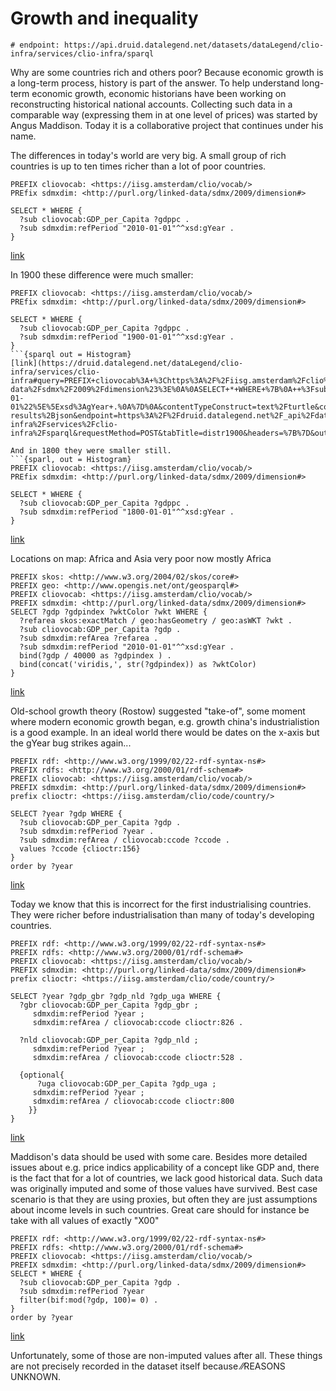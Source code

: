 Growth and inequality
=====================

```
# endpoint: https://api.druid.datalegend.net/datasets/dataLegend/clio-infra/services/clio-infra/sparql
```

Why are some countries rich and others poor? Because economic growth is a long-term process, history is part of the answer. To help understand long-term economic growth, economic historians have been working on reconstructing historical national accounts. Collecting such data in a comparable way (expressing them in at one level of prices) was started by Angus Maddison. Today it is a collaborative project that continues under his name.

The differences in today's world are very big. A small group of rich countries is up to ten times richer than a lot of poor countries.

```{sparl out = Histogram}
PREFIX cliovocab: <https://iisg.amsterdam/clio/vocab/>
PREfix sdmxdim: <http://purl.org/linked-data/sdmx/2009/dimension#>

SELECT * WHERE {
  ?sub cliovocab:GDP_per_Capita ?gdppc .
  ?sub sdmxdim:refPeriod "2010-01-01"^^xsd:gYear .
} 
```
[link](https://druid.datalegend.net/dataLegend/clio-infra/services/clio-infra#query=PREFIX+cliovocab%3A+%3Chttps%3A%2F%2Fiisg.amsterdam%2Fclio%2Fvocab%2F%3E%0APREfix+sdmxdim%3A+%3Chttp%3A%2F%2Fpurl.org%2Flinked-data%2Fsdmx%2F2009%2Fdimension%23%3E%0A%0ASELECT+*+WHERE+%7B%0A++%3Fsub+cliovocab%3AGDP_per_Capita+%3Fgdppc+.%0A++%3Fsub+sdmxdim%3ArefPeriod+%222010-01-01%22%5E%5Exsd%3AgYear+.%0A%7D+&contentTypeConstruct=text%2Fturtle&contentTypeSelect=application%2Fsparql-results%2Bjson&endpoint=https%3A%2F%2Fdruid.datalegend.net%2F_api%2Fdatasets%2FdataLegend%2Fclio-infra%2Fservices%2Fclio-infra%2Fsparql&requestMethod=POST&tabTitle=Query&headers=%7B%7D&outputFormat=gchart&outputSettings=%7B%22chartConfig%22%3A%7B%22options%22%3A%7B%22hAxis%22%3A%7B%22useFormatFromData%22%3Atrue%2C%22viewWindow%22%3A%7B%22max%22%3Anull%2C%22min%22%3Anull%7D%2C%22minValue%22%3Anull%2C%22maxValue%22%3Anull%7D%2C%22legacyScatterChartLabels%22%3Atrue%2C%22booleanRole%22%3A%22certainty%22%2C%22histogram%22%3A%7B%22hideBucketItems%22%3Atrue%7D%2C%22vAxes%22%3A%5B%7B%22viewWindow%22%3A%7B%22max%22%3Anull%2C%22min%22%3Anull%7D%2C%22minValue%22%3Anull%2C%22maxValue%22%3Anull%2C%22useFormatFromData%22%3Atrue%7D%2C%7B%22viewWindow%22%3A%7B%22max%22%3Anull%2C%22min%22%3Anull%7D%2C%22minValue%22%3Anull%2C%22maxValue%22%3Anull%2C%22useFormatFromData%22%3Atrue%7D%5D%2C%22legend%22%3A%22right%22%2C%22width%22%3A600%2C%22height%22%3A371%7D%2C%22state%22%3A%7B%7D%2C%22view%22%3A%7B%22columns%22%3Anull%2C%22rows%22%3Anull%7D%2C%22isDefaultVisualization%22%3Afalse%2C%22chartType%22%3A%22Histogram%22%7D%2C%22motionChartState%22%3Anull%7D)

In 1900 these difference were much smaller:
```{sparl out = Histogram}
PREFIX cliovocab: <https://iisg.amsterdam/clio/vocab/>
PREfix sdmxdim: <http://purl.org/linked-data/sdmx/2009/dimension#>

SELECT * WHERE {
  ?sub cliovocab:GDP_per_Capita ?gdppc .
  ?sub sdmxdim:refPeriod "1900-01-01"^^xsd:gYear .
}
```{sparql out = Histogram}
[link](https://druid.datalegend.net/dataLegend/clio-infra/services/clio-infra#query=PREFIX+cliovocab%3A+%3Chttps%3A%2F%2Fiisg.amsterdam%2Fclio%2Fvocab%2F%3E%0APREfix+sdmxdim%3A+%3Chttp%3A%2F%2Fpurl.org%2Flinked-data%2Fsdmx%2F2009%2Fdimension%23%3E%0A%0ASELECT+*+WHERE+%7B%0A++%3Fsub+cliovocab%3AGDP_per_Capita+%3Fgdppc+.%0A++%3Fsub+sdmxdim%3ArefPeriod+%221900-01-01%22%5E%5Exsd%3AgYear+.%0A%7D%0A&contentTypeConstruct=text%2Fturtle&contentTypeSelect=application%2Fsparql-results%2Bjson&endpoint=https%3A%2F%2Fdruid.datalegend.net%2F_api%2Fdatasets%2FdataLegend%2Fclio-infra%2Fservices%2Fclio-infra%2Fsparql&requestMethod=POST&tabTitle=distr1900&headers=%7B%7D&outputFormat=gchart&outputSettings=%7B%22chartConfig%22%3A%7B%22options%22%3A%7B%22hAxis%22%3A%7B%22useFormatFromData%22%3Atrue%2C%22viewWindow%22%3A%7B%22max%22%3Anull%2C%22min%22%3Anull%7D%2C%22minValue%22%3Anull%2C%22maxValue%22%3Anull%7D%2C%22legacyScatterChartLabels%22%3Atrue%2C%22booleanRole%22%3A%22certainty%22%2C%22histogram%22%3A%7B%22hideBucketItems%22%3Atrue%7D%2C%22vAxes%22%3A%5B%7B%22viewWindow%22%3A%7B%22max%22%3Anull%2C%22min%22%3Anull%7D%2C%22minValue%22%3Anull%2C%22maxValue%22%3Anull%2C%22useFormatFromData%22%3Atrue%7D%2C%7B%22viewWindow%22%3A%7B%22max%22%3Anull%2C%22min%22%3Anull%7D%2C%22minValue%22%3Anull%2C%22maxValue%22%3Anull%2C%22useFormatFromData%22%3Atrue%7D%5D%2C%22legend%22%3A%22right%22%2C%22width%22%3A600%2C%22height%22%3A371%7D%2C%22state%22%3A%7B%7D%2C%22view%22%3A%7B%22columns%22%3Anull%2C%22rows%22%3Anull%7D%2C%22isDefaultVisualization%22%3Afalse%2C%22chartType%22%3A%22Histogram%22%7D%2C%22motionChartState%22%3Anull%7D)

And in 1800 they were smaller still.
```{sparl, out = Histogram}
PREFIX cliovocab: <https://iisg.amsterdam/clio/vocab/>
PREfix sdmxdim: <http://purl.org/linked-data/sdmx/2009/dimension#>

SELECT * WHERE {
  ?sub cliovocab:GDP_per_Capita ?gdppc .
  ?sub sdmxdim:refPeriod "1800-01-01"^^xsd:gYear .
}
```
[link](https://druid.datalegend.net/dataLegend/clio-infra/services/clio-infra#query=PREFIX+cliovocab%3A+%3Chttps%3A%2F%2Fiisg.amsterdam%2Fclio%2Fvocab%2F%3E%0APREfix+sdmxdim%3A+%3Chttp%3A%2F%2Fpurl.org%2Flinked-data%2Fsdmx%2F2009%2Fdimension%23%3E%0A%0ASELECT+*+WHERE+%7B%0A++%3Fsub+cliovocab%3AGDP_per_Capita+%3Fgdppc+.%0A++%3Fsub+sdmxdim%3ArefPeriod+%221800-01-01%22%5E%5Exsd%3AgYear+.%0A%7D%0A&contentTypeConstruct=text%2Fturtle&contentTypeSelect=application%2Fsparql-results%2Bjson&endpoint=https%3A%2F%2Fdruid.datalegend.net%2F_api%2Fdatasets%2FdataLegend%2Fclio-infra%2Fservices%2Fclio-infra%2Fsparql&requestMethod=POST&tabTitle=distr1800&headers=%7B%7D&outputFormat=gchart&outputSettings=%7B%22chartConfig%22%3A%7B%22options%22%3A%7B%22hAxis%22%3A%7B%22useFormatFromData%22%3Atrue%2C%22viewWindow%22%3A%7B%22max%22%3Anull%2C%22min%22%3Anull%7D%2C%22minValue%22%3Anull%2C%22maxValue%22%3Anull%7D%2C%22legacyScatterChartLabels%22%3Atrue%2C%22booleanRole%22%3A%22certainty%22%2C%22histogram%22%3A%7B%22hideBucketItems%22%3Atrue%7D%2C%22vAxes%22%3A%5B%7B%22viewWindow%22%3A%7B%22max%22%3Anull%2C%22min%22%3Anull%7D%2C%22minValue%22%3Anull%2C%22maxValue%22%3Anull%2C%22useFormatFromData%22%3Atrue%7D%2C%7B%22viewWindow%22%3A%7B%22max%22%3Anull%2C%22min%22%3Anull%7D%2C%22minValue%22%3Anull%2C%22maxValue%22%3Anull%2C%22useFormatFromData%22%3Atrue%7D%5D%2C%22legend%22%3A%22right%22%2C%22width%22%3A600%2C%22height%22%3A371%7D%2C%22state%22%3A%7B%7D%2C%22view%22%3A%7B%22columns%22%3Anull%2C%22rows%22%3Anull%7D%2C%22isDefaultVisualization%22%3Afalse%2C%22chartType%22%3A%22Histogram%22%7D%2C%22motionChartState%22%3Anull%7D)

Locations on map: Africa and Asia very poor
now mostly Africa
```{sparql out = map}
PREFIX skos: <http://www.w3.org/2004/02/skos/core#>
PREFIX geo: <http://www.opengis.net/ont/geosparql#>
PREFIX cliovocab: <https://iisg.amsterdam/clio/vocab/>
PREFIX sdmxdim: <http://purl.org/linked-data/sdmx/2009/dimension#>
SELECT ?gdp ?gdpindex ?wktColor ?wkt WHERE {
  ?refarea skos:exactMatch / geo:hasGeometry / geo:asWKT ?wkt .
  ?sub cliovocab:GDP_per_Capita ?gdp .
  ?sub sdmxdim:refArea ?refarea .
  ?sub sdmxdim:refPeriod "2010-01-01"^^xsd:gYear .
  bind(?gdp / 40000 as ?gdpindex ) .
  bind(concat('viridis,', str(?gdpindex)) as ?wktColor)
}
```
[link](https://druid.datalegend.net/dataLegend/clio-infra/services/clio-infra#query=PREFIX+skos%3A+%3Chttp%3A%2F%2Fwww.w3.org%2F2004%2F02%2Fskos%2Fcore%23%3E%0APREFIX+geo%3A+%3Chttp%3A%2F%2Fwww.opengis.net%2Font%2Fgeosparql%23%3E%0APREFIX+cliovocab%3A+%3Chttps%3A%2F%2Fiisg.amsterdam%2Fclio%2Fvocab%2F%3E%0APREFIX+sdmxdim%3A+%3Chttp%3A%2F%2Fpurl.org%2Flinked-data%2Fsdmx%2F2009%2Fdimension%23%3E%0ASELECT+%3Fgdp+%3Fgdpindex+%3FwktColor+%3Fwkt+WHERE+%7B%0A++%3Frefarea+skos%3AexactMatch+%2F+geo%3AhasGeometry+%2F+geo%3AasWKT+%3Fwkt+.%0A++%3Fsub+cliovocab%3AGDP_per_Capita+%3Fgdp+.%0A++%3Fsub+sdmxdim%3ArefArea+%3Frefarea+.%0A++%3Fsub+sdmxdim%3ArefPeriod+%222010-01-01%22%5E%5Exsd%3AgYear+.%0A++bind(%3Fgdp+%2F+40000+as+%3Fgdpindex+)+.%0A++bind(concat('viridis%2C'%2C+str(%3Fgdpindex))+as+%3FwktColor)%0A%7D%0A&contentTypeConstruct=text%2Fturtle&contentTypeSelect=application%2Fsparql-results%2Bjson&endpoint=https%3A%2F%2Fdruid.datalegend.net%2F_api%2Fdatasets%2FdataLegend%2Fclio-infra%2Fservices%2Fclio-infra%2Fsparql&requestMethod=POST&tabTitle=mapit&headers=%7B%7D&outputFormat=leaflet)

Old-school growth theory (Rostow) suggested "take-of", some moment where modern economic growth began, e.g. growth 
china's industrialistion is a good example. In an ideal world there would be dates on the x-axis but the gYear bug strikes again...
```{sparql out LineChart}
PREFIX rdf: <http://www.w3.org/1999/02/22-rdf-syntax-ns#>
PREFIX rdfs: <http://www.w3.org/2000/01/rdf-schema#>
PREFIX cliovocab: <https://iisg.amsterdam/clio/vocab/>
PREFIX sdmxdim: <http://purl.org/linked-data/sdmx/2009/dimension#>
prefix clioctr: <https://iisg.amsterdam/clio/code/country/>

SELECT ?year ?gdp WHERE {
  ?sub cliovocab:GDP_per_Capita ?gdp .
  ?sub sdmxdim:refPeriod ?year .
  ?sub sdmxdim:refArea / cliovocab:ccode ?ccode .
  values ?ccode {clioctr:156}
} 
order by ?year
```
[link](https://druid.datalegend.net/dataLegend/clio-infra/services/clio-infra#query=PREFIX+rdf%3A+%3Chttp%3A%2F%2Fwww.w3.org%2F1999%2F02%2F22-rdf-syntax-ns%23%3E%0APREFIX+rdfs%3A+%3Chttp%3A%2F%2Fwww.w3.org%2F2000%2F01%2Frdf-schema%23%3E%0APREFIX+cliovocab%3A+%3Chttps%3A%2F%2Fiisg.amsterdam%2Fclio%2Fvocab%2F%3E%0APREFIX+sdmxdim%3A+%3Chttp%3A%2F%2Fpurl.org%2Flinked-data%2Fsdmx%2F2009%2Fdimension%23%3E%0Aprefix+clioctr%3A+%3Chttps%3A%2F%2Fiisg.amsterdam%2Fclio%2Fcode%2Fcountry%2F%3E%0A%0ASELECT+%3Fyear+%3Fgdp+WHERE+%7B%0A++%3Fsub+cliovocab%3AGDP_per_Capita+%3Fgdp+.%0A++%3Fsub+sdmxdim%3ArefPeriod+%3Fyear+.%0A++%3Fsub+sdmxdim%3ArefArea+%2F+cliovocab%3Accode+%3Fccode+.%0A++values+%3Fccode+%7Bclioctr%3A156%7D%0A%7D+%0Aorder+by+%3Fyear&contentTypeConstruct=text%2Fturtle&contentTypeSelect=application%2Fsparql-results%2Bjson&endpoint=https%3A%2F%2Fdruid.datalegend.net%2F_api%2Fdatasets%2FdataLegend%2Fclio-infra%2Fservices%2Fclio-infra%2Fsparql&requestMethod=POST&tabTitle=takeoff_china&headers=%7B%7D&outputFormat=gchart&outputSettings=%7B%22chartConfig%22%3A%7B%22options%22%3A%7B%22hAxis%22%3A%7B%22useFormatFromData%22%3Atrue%2C%22viewWindow%22%3Anull%2C%22minValue%22%3Anull%2C%22maxValue%22%3Anull%2C%22viewWindowMode%22%3Anull%7D%2C%22legacyScatterChartLabels%22%3Atrue%2C%22vAxes%22%3A%5B%7B%22useFormatFromData%22%3Atrue%2C%22viewWindow%22%3A%7B%22max%22%3Anull%2C%22min%22%3Anull%7D%2C%22minValue%22%3Anull%2C%22maxValue%22%3Anull%7D%2C%7B%22useFormatFromData%22%3Atrue%2C%22viewWindow%22%3A%7B%22max%22%3Anull%2C%22min%22%3Anull%7D%2C%22minValue%22%3Anull%2C%22maxValue%22%3Anull%7D%5D%2C%22curveType%22%3A%22%22%2C%22booleanRole%22%3A%22certainty%22%2C%22lineWidth%22%3A2%2C%22legend%22%3A%22right%22%2C%22width%22%3A600%2C%22height%22%3A371%7D%2C%22state%22%3A%7B%7D%2C%22view%22%3A%7B%22columns%22%3A%5B%7B%22calc%22%3A%22emptyString%22%2C%22sourceColumn%22%3A0%2C%22type%22%3A%22string%22%7D%2C0%2C1%5D%2C%22rows%22%3Anull%7D%2C%22isDefaultVisualization%22%3Afalse%2C%22chartType%22%3A%22LineChart%22%7D%2C%22motionChartState%22%3Anull%7D)

Today we know that this is incorrect for the first industrialising countries. They were richer before industrialisation than many of today's developing countries.

```{sparql out = LineChart}
PREFIX rdf: <http://www.w3.org/1999/02/22-rdf-syntax-ns#>
PREFIX rdfs: <http://www.w3.org/2000/01/rdf-schema#>
PREFIX cliovocab: <https://iisg.amsterdam/clio/vocab/>
PREFIX sdmxdim: <http://purl.org/linked-data/sdmx/2009/dimension#>
prefix clioctr: <https://iisg.amsterdam/clio/code/country/>

SELECT ?year ?gdp_gbr ?gdp_nld ?gdp_uga WHERE {
  ?gbr cliovocab:GDP_per_Capita ?gdp_gbr ;
     sdmxdim:refPeriod ?year ;
     sdmxdim:refArea / cliovocab:ccode clioctr:826 .
  
  ?nld cliovocab:GDP_per_Capita ?gdp_nld ;
     sdmxdim:refPeriod ?year ;
     sdmxdim:refArea / cliovocab:ccode clioctr:528 .
  
  {optional{
      ?uga cliovocab:GDP_per_Capita ?gdp_uga ;
     sdmxdim:refPeriod ?year ;
     sdmxdim:refArea / cliovocab:ccode clioctr:800
    }}
} 
```
[link](https://druid.datalegend.net/dataLegend/clio-infra/services/clio-infra#query=PREFIX+rdf%3A+%3Chttp%3A%2F%2Fwww.w3.org%2F1999%2F02%2F22-rdf-syntax-ns%23%3E%0APREFIX+rdfs%3A+%3Chttp%3A%2F%2Fwww.w3.org%2F2000%2F01%2Frdf-schema%23%3E%0APREFIX+cliovocab%3A+%3Chttps%3A%2F%2Fiisg.amsterdam%2Fclio%2Fvocab%2F%3E%0APREFIX+sdmxdim%3A+%3Chttp%3A%2F%2Fpurl.org%2Flinked-data%2Fsdmx%2F2009%2Fdimension%23%3E%0Aprefix+clioctr%3A+%3Chttps%3A%2F%2Fiisg.amsterdam%2Fclio%2Fcode%2Fcountry%2F%3E%0A%0ASELECT+%3Fyear+%3Fgdp_gbr+%3Fgdp_nld+%3Fgdp_uga+WHERE+%7B%0A++%3Fgbr+cliovocab%3AGDP_per_Capita+%3Fgdp_gbr+%3B%0A%09+sdmxdim%3ArefPeriod+%3Fyear+%3B%0A%09+sdmxdim%3ArefArea+%2F+cliovocab%3Accode+clioctr%3A826+.%0A++%0A++%3Fnld+cliovocab%3AGDP_per_Capita+%3Fgdp_nld+%3B%0A%09+sdmxdim%3ArefPeriod+%3Fyear+%3B%0A%09+sdmxdim%3ArefArea+%2F+cliovocab%3Accode+clioctr%3A528+.%0A++%0A++%7Boptional%7B%0A++++++%3Fuga+cliovocab%3AGDP_per_Capita+%3Fgdp_uga+%3B%0A%09+sdmxdim%3ArefPeriod+%3Fyear+%3B%0A%09+sdmxdim%3ArefArea+%2F+cliovocab%3Accode+clioctr%3A800%0A++++%7D%7D%0A%7D+%0A&contentTypeConstruct=text%2Fturtle&contentTypeSelect=application%2Fsparql-results%2Bjson&endpoint=https%3A%2F%2Fdruid.datalegend.net%2F_api%2Fdatasets%2FdataLegend%2Fclio-infra%2Fservices%2Fclio-infra%2Fsparql&requestMethod=POST&tabTitle=compare&headers=%7B%7D&outputFormat=gchart&outputSettings=%7B%22chartConfig%22%3A%7B%22options%22%3A%7B%22hAxis%22%3A%7B%22useFormatFromData%22%3Atrue%2C%22viewWindow%22%3Anull%2C%22minValue%22%3Anull%2C%22maxValue%22%3Anull%2C%22viewWindowMode%22%3Anull%7D%2C%22legacyScatterChartLabels%22%3Atrue%2C%22vAxes%22%3A%5B%7B%22useFormatFromData%22%3Atrue%2C%22viewWindow%22%3A%7B%22max%22%3Anull%2C%22min%22%3Anull%7D%2C%22minValue%22%3Anull%2C%22maxValue%22%3Anull%7D%2C%7B%22useFormatFromData%22%3Atrue%2C%22viewWindow%22%3A%7B%22max%22%3Anull%2C%22min%22%3Anull%7D%2C%22minValue%22%3Anull%2C%22maxValue%22%3Anull%7D%5D%2C%22curveType%22%3A%22%22%2C%22booleanRole%22%3A%22certainty%22%2C%22lineWidth%22%3A2%2C%22legend%22%3A%22right%22%2C%22width%22%3A600%2C%22height%22%3A371%7D%2C%22state%22%3A%7B%7D%2C%22view%22%3A%7B%22columns%22%3A%5B%7B%22calc%22%3A%22emptyString%22%2C%22sourceColumn%22%3A0%2C%22type%22%3A%22string%22%7D%2C0%2C1%2C2%2C3%5D%2C%22rows%22%3Anull%7D%2C%22isDefaultVisualization%22%3Afalse%2C%22chartType%22%3A%22LineChart%22%7D%2C%22motionChartState%22%3Anull%7D)

Maddison's data should be used with some care. Besides more detailed issues about e.g. price indics applicability of a concept like GDP and, there is the fact that for a lot of countries, we lack good historical data. Such data was originally imputed and some of those values have survived. Best case scenario is that they are using proxies, but often they are just assumptions about income levels in such countries. Great care should for instance be take with all values of exactly "X00"

```{out = Table}
PREFIX rdf: <http://www.w3.org/1999/02/22-rdf-syntax-ns#>
PREFIX rdfs: <http://www.w3.org/2000/01/rdf-schema#>
PREFIX cliovocab: <https://iisg.amsterdam/clio/vocab/>
PREFIX sdmxdim: <http://purl.org/linked-data/sdmx/2009/dimension#>
SELECT * WHERE {
  ?sub cliovocab:GDP_per_Capita ?gdp .
  ?sub sdmxdim:refPeriod ?year
  filter(bif:mod(?gdp, 100)= 0) .
} 
order by ?year
```
[link](https://druid.datalegend.net/dataLegend/clio-infra/services/clio-infra#query=PREFIX+rdf%3A+%3Chttp%3A%2F%2Fwww.w3.org%2F1999%2F02%2F22-rdf-syntax-ns%23%3E%0APREFIX+rdfs%3A+%3Chttp%3A%2F%2Fwww.w3.org%2F2000%2F01%2Frdf-schema%23%3E%0APREFIX+cliovocab%3A+%3Chttps%3A%2F%2Fiisg.amsterdam%2Fclio%2Fvocab%2F%3E%0APREFIX+sdmxdim%3A+%3Chttp%3A%2F%2Fpurl.org%2Flinked-data%2Fsdmx%2F2009%2Fdimension%23%3E%0ASELECT+*+WHERE+%7B%0A++%3Fsub+cliovocab%3AGDP_per_Capita+%3Fgdp+.%0A++%3Fsub+sdmxdim%3ArefPeriod+%3Fyear%0A++filter(bif%3Amod(%3Fgdp%2C+100)%3D+0)+.%0A%7D+%0Aorder+by+%3Fyear&contentTypeConstruct=text%2Fturtle&contentTypeSelect=application%2Fsparql-results%2Bjson&endpoint=https%3A%2F%2Fdruid.datalegend.net%2F_api%2Fdatasets%2FdataLegend%2Fclio-infra%2Fservices%2Fclio-infra%2Fsparql&requestMethod=POST&tabTitle=100s&headers=%7B%7D&outputFormat=table)

Unfortunately, some of those are non-imputed values after all. These things are not precisely recorded in the dataset itself because ⁄⁄REASONS UNKNOWN.